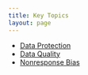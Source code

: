 ```yaml
---
title: Key Topics
layout: page
---
```

<p>
  <ul>				
    <li><a href="../groups/safeguarddata.html">Data Protection</a></li>
    <li><a href="../groups/dataqualitysubcommittee.html">Data Quality</a></li>
    <li><a href="../groups/nonresponsebias.html">Nonresponse Bias</a></li>
    <!-- <li><a href="../groups/sogi.html">SOGI</a></li> -->
  </ul>
</p>